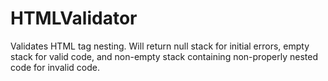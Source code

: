 # HTMLValidator

Validates HTML tag nesting. Will return null stack for initial errors, empty stack for valid code, and non-empty stack containing non-properly nested code for invalid code.
